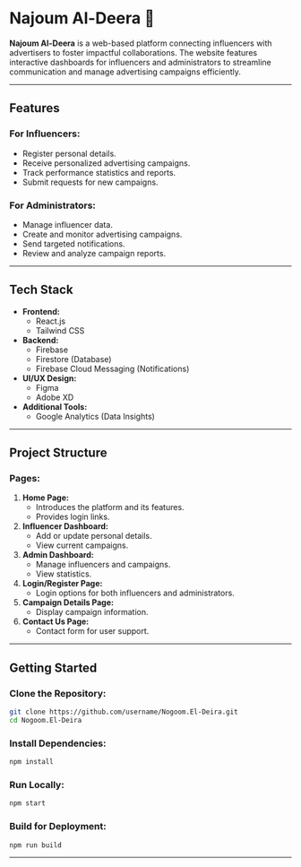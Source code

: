
# **Najoum Al-Deera 🌟**

**Najoum Al-Deera** is a web-based platform connecting influencers with advertisers to foster impactful collaborations. The website features interactive dashboards for influencers and administrators to streamline communication and manage advertising campaigns efficiently.

---

## **Features**

### For Influencers:
- Register personal details.
- Receive personalized advertising campaigns.
- Track performance statistics and reports.
- Submit requests for new campaigns.

### For Administrators:
- Manage influencer data.
- Create and monitor advertising campaigns.
- Send targeted notifications.
- Review and analyze campaign reports.

---

## **Tech Stack**

- **Frontend:**
  - React.js
  - Tailwind CSS
- **Backend:**
  - Firebase
  - Firestore (Database)
  - Firebase Cloud Messaging (Notifications)
- **UI/UX Design:**
  - Figma
  - Adobe XD
- **Additional Tools:**
  - Google Analytics (Data Insights)

---

## **Project Structure**

### Pages:
1. **Home Page:**
   - Introduces the platform and its features.
   - Provides login links.
2. **Influencer Dashboard:**
   - Add or update personal details.
   - View current campaigns.
3. **Admin Dashboard:**
   - Manage influencers and campaigns.
   - View statistics.
4. **Login/Register Page:**
   - Login options for both influencers and administrators.
5. **Campaign Details Page:**
   - Display campaign information.
6. **Contact Us Page:**
   - Contact form for user support.

---

## **Getting Started**

### Clone the Repository:
```bash
git clone https://github.com/username/Nogoom.El-Deira.git
cd Nogoom.El-Deira
```

### Install Dependencies:
```bash
npm install
```

### Run Locally:
```bash
npm start
```

### Build for Deployment:
```bash
npm run build
```

---


